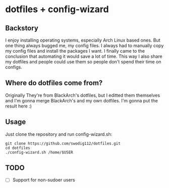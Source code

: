 # dotfiles + config-wizard
## Backstory
I enjoy installing operating systems, especially Arch Linux based ones. But
one thing always bugged me, my config files. I always had to manually copy
my config files and install the packages I want. I finally came to the conclusion
that automating it would save a lot of time. This way I also share my dotfiles
and people could use them so people don't spend their time on configs.

## Where do dotfiles come from?
Originally They're from BlackArch's dotfiles, but I editted them themselves and
I'm gonna merge BlackArch's and my own dotfiles. I'm gonna put the result here :)

## Usage
Just clone the repository and run config-wizard.sh:
```
git clone https://github.com/swodig112/dotfiles.git
cd dotfiles
./config-wizard.sh /home/$USER
```

## TODO
- [ ] Support for non-sudoer users

